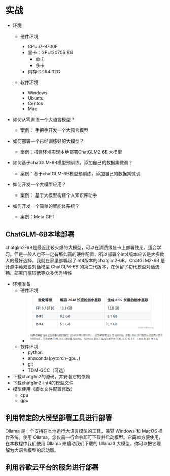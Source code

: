 # 实战
- 环境
	- 硬件环境
		- CPU:i7-9700F
		- 显卡：GPU:2070S 8G
			- 单卡
			- 多卡
		- 内存:DDR4 32G

	- 软件环境
		- Windows
		- Ubuntu
		- Centos
		- Mac


- 如何从零训练一个大语言模型？
	- 案例：	手把手开发一个大预言模型
- 如何部署一个已经训练好的大模型？
	- 案例：搭建环境实现本地部署ChatGLM2 6B 大模型
- 如何基于chatGLM-6B模型预训练，添加自己的数据集微调？
	- 案例：基于chatGLM-6B模型预训练，添加自己的数据集微调
- 如何开发一个大模型应用？
	- 案例：	基于大模型构建个人知识库助手
- 如何开发一个简单的智能体系统？
	- 案例：Meta GPT


## ChatGLM-6B本地部署
chatglm2-6B是最近比较火爆的大模型，可以在消费级显卡上部署使用，适合学习。但是一般人也不一定有那么高的硬件配置，所以部署个int4版本应该是大多数人的最好选择。我就在家里部署起了int4版本的chatglm2-6B，ChatGLM2-6B 是开源中英双语对话模型 ChatGLM-6B 的第二代版本，在保留了初代模型对话流畅、部署门槛较低等众多优秀特性


- 环境准备
	- 硬件环境
		- ![](pic/52.jpg)
	- 软件环境
		- python
		- anaconda(pytorch-gpu、)
		- git
		- TDM-GCC（可选）
- 下载chatglm2的源码，并安装它的依赖
- 下载chatglm2-int4的模型文件
- 模型使用（脚本文件配置修改）
	- cpu
	- gpu


## 利用特定的大模型部署工具进行部署
Ollama 是一个支持在本地运行大语言模型的工具，兼容 Windows 和 MacOS 操作系统。使用 Ollama，您仅需一行命令即可下载并启动模型。它简单方便使用，在本教程中我们使用 Ollama 来启动我们下载的 Lllama3 大模型。你可以把它理解为大语言模型的启动器。


## 利用谷歌云平台的服务进行部署